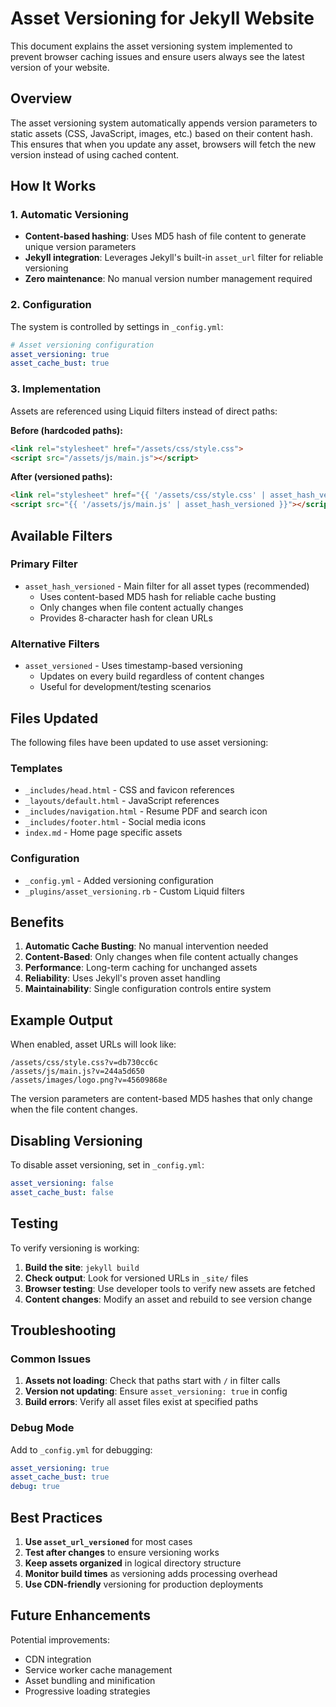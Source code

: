 # Asset Versioning for Jekyll Website

This document explains the asset versioning system implemented to prevent browser caching issues and ensure users always see the latest version of your website.

## Overview

The asset versioning system automatically appends version parameters to static assets (CSS, JavaScript, images, etc.) based on their content hash. This ensures that when you update any asset, browsers will fetch the new version instead of using cached content.

## How It Works

### 1. Automatic Versioning
- **Content-based hashing**: Uses MD5 hash of file content to generate unique version parameters
- **Jekyll integration**: Leverages Jekyll's built-in `asset_url` filter for reliable versioning
- **Zero maintenance**: No manual version number management required

### 2. Configuration
The system is controlled by settings in `_config.yml`:

```yaml
# Asset versioning configuration
asset_versioning: true
asset_cache_bust: true
```

### 3. Implementation
Assets are referenced using Liquid filters instead of direct paths:

**Before (hardcoded paths):**
```html
<link rel="stylesheet" href="/assets/css/style.css">
<script src="/assets/js/main.js"></script>
```

**After (versioned paths):**
```html
<link rel="stylesheet" href="{{ '/assets/css/style.css' | asset_hash_versioned }}">
<script src="{{ '/assets/js/main.js' | asset_hash_versioned }}"></script>
```

## Available Filters

### Primary Filter
- `asset_hash_versioned` - Main filter for all asset types (recommended)
  - Uses content-based MD5 hash for reliable cache busting
  - Only changes when file content actually changes
  - Provides 8-character hash for clean URLs

### Alternative Filters
- `asset_versioned` - Uses timestamp-based versioning
  - Updates on every build regardless of content changes
  - Useful for development/testing scenarios

## Files Updated

The following files have been updated to use asset versioning:

### Templates
- `_includes/head.html` - CSS and favicon references
- `_layouts/default.html` - JavaScript references
- `_includes/navigation.html` - Resume PDF and search icon
- `_includes/footer.html` - Social media icons
- `index.md` - Home page specific assets

### Configuration
- `_config.yml` - Added versioning configuration
- `_plugins/asset_versioning.rb` - Custom Liquid filters

## Benefits

1. **Automatic Cache Busting**: No manual intervention needed
2. **Content-Based**: Only changes when file content actually changes
3. **Performance**: Long-term caching for unchanged assets
4. **Reliability**: Uses Jekyll's proven asset handling
5. **Maintainability**: Single configuration controls entire system

## Example Output

When enabled, asset URLs will look like:
```
/assets/css/style.css?v=db730cc6c
/assets/js/main.js?v=244a5d650
/assets/images/logo.png?v=45609868e
```

The version parameters are content-based MD5 hashes that only change when the file content changes.

## Disabling Versioning

To disable asset versioning, set in `_config.yml`:
```yaml
asset_versioning: false
asset_cache_bust: false
```

## Testing

To verify versioning is working:

1. **Build the site**: `jekyll build`
2. **Check output**: Look for versioned URLs in `_site/` files
3. **Browser testing**: Use developer tools to verify new assets are fetched
4. **Content changes**: Modify an asset and rebuild to see version change

## Troubleshooting

### Common Issues

1. **Assets not loading**: Check that paths start with `/` in filter calls
2. **Version not updating**: Ensure `asset_versioning: true` in config
3. **Build errors**: Verify all asset files exist at specified paths

### Debug Mode

Add to `_config.yml` for debugging:
```yaml
asset_versioning: true
asset_cache_bust: true
debug: true
```

## Best Practices

1. **Use `asset_url_versioned`** for most cases
2. **Test after changes** to ensure versioning works
3. **Keep assets organized** in logical directory structure
4. **Monitor build times** as versioning adds processing overhead
5. **Use CDN-friendly** versioning for production deployments

## Future Enhancements

Potential improvements:
- CDN integration
- Service worker cache management
- Asset bundling and minification
- Progressive loading strategies
